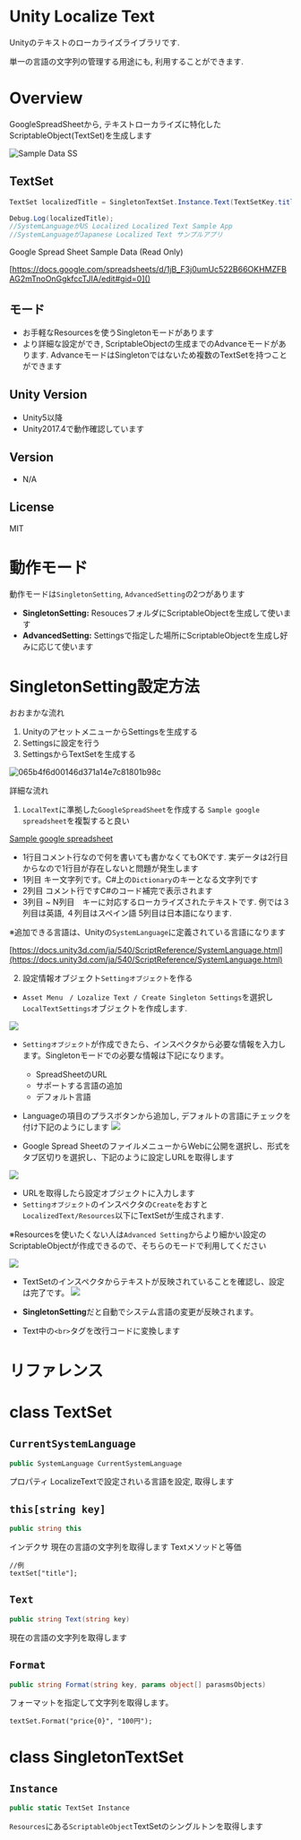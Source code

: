 # Unity Localize Text

Unityのテキストのローカライズライブラリです.

単一の言語の文字列の管理する用途にも, 利用することができます.# Overview

GoogleSpreadSheetから, テキストローカライズに特化したScriptableObject(TextSet)を生成します![Sample Data SS](https://i.gyazo.com/9f435e3fc5022570b560836b3675a5b2.png)## TextSet
```csharpTextSet localizedTitle = SingletonTextSet.Instance.Text(TextSetKey.title);Debug.Log(localizedTitle);
//SystemLanguageがUS Localized Localized Text Sample App
//SystemLanguageがJapanese Localized Text サンプルアプリ
```

Google Spread Sheet Sample Data (Read Only)[https://docs.google.com/spreadsheets/d/1jB_F3j0umUc522B66OKHMZFBAG2mTnoOnGgkfccTJIA/edit#gid=0]()

## モード
- お手軽なResourcesを使うSingletonモードがあります
- より詳細な設定ができ, ScriptableObjectの生成までのAdvanceモードがあります. AdvanceモードはSingletonではないため複数のTextSetを持つことができます

## Unity Version
- Unity5以降
- Unity2017.4で動作確認しています

## Version
- N/A

## License
MIT# 動作モード
動作モードは`SingletonSetting`, `AdvancedSetting`の2つがあります

- **SingletonSetting:** ResoucesフォルダにScriptableObjectを生成して使います
- **AdvancedSetting:** Settingsで指定した場所にScriptableObjectを生成し好みに応じて使います

# SingletonSetting設定方法

おおまかな流れ

1. UnityのアセットメニューからSettingsを生成する
2. Settingsに設定を行う
3. SettingsからTextSetを生成する

![065b4f6d00146d371a14e7c81801b98c](https://user-images.githubusercontent.com/7759549/43685023-4c0e65c2-98e6-11e8-850d-b95727270438.png)詳細な流れ

1. `LocalText`に準拠した`GoogleSpreadSheet`を作成する `Sample google spreadsheet`を複製すると良い

[Sample google spreadsheet](https://docs.google.com/spreadsheets/d/e/2PACX-1vRVG09sHjgpAKLrC4gK7tr4dKlm0CTi8jOy1E8tLqb9_gAvEiRt4_rprcjsRLGv5mGXW6c7tWbWz0m0/pub?gid=0&single=true&output=tsv)

- 1行目コメント行なので何を書いても書かなくてもOKです. 実データは2行目からなので1行目が存在しないと問題が発生します
- 1列目 キー文字列です。C#上の`Dictionary`のキーとなる文字列です
- 2列目 コメント行ですC#のコード補完で表示されます
- 3列目 ~ N列目　キーに対応するローカライズされたテキストです. 例では３列目は英語, ４列目はスペイン語 5列目は日本語になります. 

※追加できる言語は、Unityの`SystemLanguage`に定義されている言語になります

[https://docs.unity3d.com/ja/540/ScriptReference/SystemLanguage.html](https://docs.unity3d.com/ja/540/ScriptReference/SystemLanguage.html)

2. 設定情報オブジェクト`Settingオブジェクト`を作る


- `Asset Menu　/ Lozalize Text / Create Singleton Settings`を選択し`LocalTextSettings`オブジェクトを作成します.

![](https://i.gyazo.com/011cdf122de695546bc996b3924f56de.png)

- `Settingオブジェクト`が作成できたら、インスペクタから必要な情報を入力します。Singletonモードでの必要な情報は下記になります。
	- SpreadSheetのURL
	- サポートする言語の追加
	- デフォルト言語

- Languageの項目のプラスボタンから追加し, デフォルトの言語にチェックを付け下記のようにします
![](https://i.gyazo.com/96994d16e7019634a08740625deb49a0.png)

- Google Spread SheetのファイルメニューからWebに公開を選択し、形式をタブ区切りを選択し、下記のように設定しURLを取得します

![](https://i.gyazo.com/c45cefff7aef832d3f4c30e9f48b2d26.png)

- URLを取得したら設定オブジェクトに入力します
- `Settingオブジェクト`のインスペクタの`Create`をおすと`LocalizedText/Resources`以下にTextSetが生成されます.

※Resourcesを使いたくない人は`Advanced Setting`からより細かい設定のScriptableObjectが作成できるので、そちらのモードで利用してください

![](https://i.gyazo.com/c8c400194c5521f650a40421a9652543.png)

- TextSetのインスペクタからテキストが反映されていることを確認し、設定は完了です。
![](https://i.gyazo.com/e96885760ea235574209feefd3c9305a.png)

- **SingletonSetting**だと自動でシステム言語の変更が反映されます。
- Text中の`<br>`タグを改行コードに変換します

# リファレンス

# class TextSet

## `CurrentSystemLanguage`

```csharp
public SystemLanguage CurrentSystemLanguage        
```
プロパティ
LocalizeTextで設定されいる言語を設定, 取得します

## `this[string key]`
```csharp
public string this
```
インデクサ 現在の言語の文字列を取得します
Textメソッドと等価

```
//例
textSet["title"];
```

## `Text`

```csharp
public string Text(string key)
```      
現在の言語の文字列を取得します

## `Format`
```csharp
public string Format(string key, params object[] parasmsObjects)
```  
フォーマットを指定して文字列を取得します。
```
textSet.Format("price{0}", "100円");
```

# class SingletonTextSet

## `Instance`
```csharp
public static TextSet Instance
```
`Resources`にある`ScriptableObject`TextSetのシングルトンを取得します

